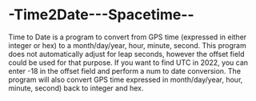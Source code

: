 # -Time2Date---Spacetime--
Time to Date is a program to convert from GPS time (expressed in either integer or hex) to a month/day/year, hour, minute, second.   This program does not automatically adjust for leap seconds, however the offset field could be used for that purpose.   If you want to find UTC in 2022,  you can enter -18 in the offset field and perform a num to date conversion.    The program will also convert GPS time expressed in month/day/year, hour, minute, second) back to integer and hex.
